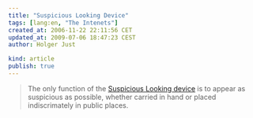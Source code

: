 ```yaml
---
title: "Suspicious Looking Device"
tags: [lang:en, "The Intenets"]
created_at: 2006-11-22 22:11:56 CET
updated_at: 2009-07-06 18:47:23 CEST
author: Holger Just

kind: article
publish: true
---
```


>The only function of the [Suspicious Looking device](http://junkfunnel.com/sld/) is to appear as suspicious as possible, whether carried in hand or placed indiscrimately in public places.

<object type="application/x-shockwave-flash" style="width:425px; height:350px;" data="http://www.youtube.com/v/PVCbjjLgUwU" class="center">
  <param name="movie" value="http://www.youtube.com/v/PVCbjjLgUwU />
</object>
